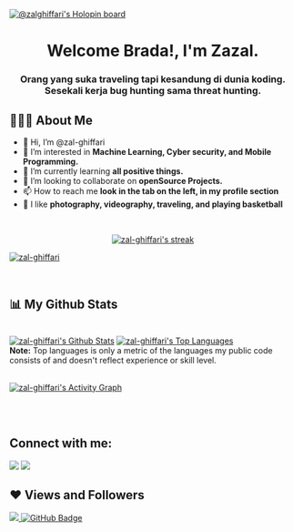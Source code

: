 [![@zalghiffari's Holopin board](https://holopin.io/api/user/board?user=zalghiffari)](https://holopin.io/@zalghiffari)

<h1 align="center">Welcome Brada!, I'm Zazal.</h1>
<h3 align="center">Orang yang suka traveling tapi kesandung di dunia koding.<br>Sesekali kerja bug hunting sama threat hunting.</h3>


## 🤦🏻‍♂️ About Me

- 👋 Hi, I’m @zal-ghiffari
- 👀 I’m interested in **Machine Learning, Cyber security, and Mobile Programming.**
- 🌱 I’m currently learning **all positive things.**
- 💞️ I’m looking to collaborate on **openSource Projects.**
- 📫 How to reach me **look in the tab on the left, in my profile section**
- 🚀 I like **photography, videography, traveling, and playing basketball**

<br/>

<p align="center">
    <a href="https://github.com/kokonior/github-readme-streak-stats">
        <img title="🔥 Get streak stats for your profile at git.io/streak-stats" alt="zal-ghiffari's streak" src="https://github-readme-streak-stats.herokuapp.com/?user=zal-ghiffari&theme=black-ice&hide_border=true&stroke=0000&background=060A0CD0"/>
    </a>
</p>

<p align="left"> <a href="https://github.com/ryo-ma/github-profile-trophy"><img src="https://github-profile-trophy.vercel.app/?username=zal-ghiffari&theme=darkhub" alt="zal-ghiffari" /></a> </p>
<br/>

## 📊 My Github Stats

  <br/>
    <a href="https://github.com/zal-ghiffari/github-readme-stats"><img alt="zal-ghiffari's Github Stats" src="https://github-readme-stats.vercel.app/api?username=zal-ghiffari&show_icons=true&count_private=true&theme=react&hide_border=true&bg_color=0D1117" /></a>
  <a href="https://github.com/zal-ghiffari/github-readme-stats"><img alt="zal-ghiffari's Top Languages" src="https://github-readme-stats.vercel.app/api/top-langs/?username=zal-ghiffari&langs_count=8&count_private=true&layout=compact&theme=react&hide_border=true&bg_color=0D1117" /></a>
  <br/>
  <b>Note:</b> Top languages is only a metric of the languages my public code consists of and doesn't reflect experience or skill level.


<br/>
<br/>

<a href="https://github.com/zal-ghiffari/github-readme-activity-graph"><img alt="zal-ghiffari's Activity Graph" src="https://activity-graph.herokuapp.com/graph?username=zal-ghiffari&bg_color=0D1117&color=5BCDEC&line=5BCDEC&point=FFFFFF&hide_border=true" /></a>

<br/>
<br/>

## Connect with me:
<p align="left">

<a href = "https://twitter.com/zazal_ghiffari"><img src="https://img.icons8.com/fluent/48/000000/twitter.png"/></a>
<a href = "https://www.instagram.com/zazal.ghiffari/"><img src="https://img.icons8.com/fluent/48/000000/instagram-new.png"/></a>

</p>

## ❤ Views and Followers
<a href="https://github.com/Meghna-DAS/github-profile-views-counter">
    <img src="https://komarev.com/ghpvc/?username=zal-ghiffari">
</a>
<a href="https://github.com/zal-ghiffari?tab=followers"><img src="https://img.shields.io/github/followers/zal-ghiffari?label=Followers&style=social" alt="GitHub Badge"></a>

<!---
zal-ghiffari/zal-ghiffari is a ✨ special ✨ repository because its `README.md` (this file) appears on your GitHub profile.
You can click the Preview link to take a look at your changes.
--->
